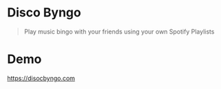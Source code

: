 # Disco Byngo
> Play music bingo with your friends using your own Spotify Playlists

# Demo
https://disocbyngo.com
